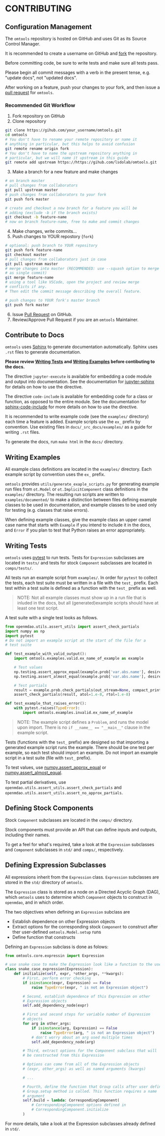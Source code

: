 # CONTRIBUTING

## Configuration Management

The `omtools` repository is hosted on GitHub and uses Git as its Source
Control Manager.

It is recommended to create a username on GitHub and
[fork](https://guides.github.com/activities/forking/) the repository.

Before committing code, be sure to write tests and make sure all tests
pass.

Please begin all commit messages with a verb in the present tense, e.g.
"update docs", not "updated docs".

After working on a feature, push your changes to your fork, and then
issue a
[pull request](https://docs.github.com/en/free-pro-team@latest/desktop/contributing-and-collaborating-using-github-desktop/creating-an-issue-or-pull-request#creating-a-pull-request)
for `omtools`.

### Recommended Git Workflow

1. Fork repository on GitHub
2. Clone repository

```sh
git clone https://gihub.com/your_username/omtools.git
cd omtools
# You don't have to rename your remote repository or name it
# anything in particular, but this helps to avoid confusion
git remote rename origin fork
# You don't have to name the upstream repository anything in
# particular, but we will name it upstream in this guide
git remote add upstream https://https://gihub.com/lsdolab/omtools.git
```

3. Make a branch for a new feature and make changes

```sh
# on branch master
# pull changes from collaborators
git pull upstream master
# push changes from collaborators to your fork
git push fork master

# create and checkout a new branch for a feature you will be
# adding (exclude -b if the branch exists)
git checkout -b feature-name
# now on branch feature-name, free to make and commit changes
```

4. Make changes, write commits...
5. Push changes to YOUR repostory (`fork`)

```sh
# optional: push branch to YOUR repository
git push fork feature-name
git checkout master
# pull changes from collaborators just in case
git pull upstream master
# merge changes into master (RECOMMENDED: use --squash option to merge
# as single commit)
git merge feature-name
# using a tool like VSCode, open the project and review merge
# conflicts if any.
# Then edit the commit message describing the overall feature.

# push changes to YOUR fork's master branch
git push fork master
```

6. Issue [Pull
   Request](https://docs.github.com/en/free-pro-team@latest/desktop/contributing-and-collaborating-using-github-desktop/creating-an-issue-or-pull-request#creating-a-pull-request)
   on GitHub.
7. Review/Approve Pull Request if you are an `omtools` Maintainer.

## Contribute to Docs

`omtools` uses [Sphinx](https://www.sphinx-doc.org/en/master/) to
generate documentation automatically.
Sphinx uses `.rst` files to generate documentation.

**Please review [Writing Tests](#writing-tests) and [Writing
Examples](writing-examples) before contibuting to the docs.**

The directive `jupyter-execute` is available for embedding a code
module and output into documentation. See the documentation for
[jupyter-sphinx](https://jupyter-sphinx.readthedocs.io/en/latest/) for
details on how to use the directive.

The directive `code-include` is available for embedding code for a class
or function, as opposed to the entire module. See the documentation for
[sphinx-code-include](https://sphinx-code-include.readthedocs.io/en/latest/index.html)
for more details on how to use the directive.

It is recommended to write example code (see the `examples/` directory)
each time a feature is added.
Example scripts use the `ex_` prefix by convention.
Use existing files in `docs/_src_docs/examples/` as a guide for writing
`.rst` files.

To generate the docs, run `make html` in the `docs/` directory.

## Writing Examples

All example class definitions are located in the `examples/` directory.
Each example script by convention uses the `ex_` prefix.

`omtools` provides `utils/generate_exaple_scripts.py` for generating
example run files from `ot.Model` or `ot.ImplicitComponent` class
definitions in the `examples/` directory.
The resulting run scripts are written to `examples/documented/` to make
a distinction between files defining example classes to be used in
documentation, and example classes to be used only for testing (e.g.
classes that raise errors).

When defining example classes, give the example class an upper camel
case name that starts with `Example` if you intend to include it in
the docs, and `Error` if you plan to test that Python raises an error
appropriately.

## Writing Tests

`omtools` uses [pytest](https://docs.pytest.org/en/latest/) to run
tests.
Tests for `Expression` subclasses are located in `tests/` and tests for
stock `Component` subclasses are located in `comps/tests/`.

All tests run an example script from `examples/`.
In order for `pytest` to collect the tests, each test suite must be
written in a file with the `test_` prefix.
Each test within a test suite is defined as a function with the `test_`
prefix as well.

> NOTE: Not all example classes must show up in a run file that is
> inluded in the docs, but all (generated)example scripts should have at
> least one test script.

A test suite with a single test looks as follows.

```py
from openmdao.utils.assert_utils import assert_check_partials
import numpy as np
import pytest
# Do not import an example script at the start of the file for a
# test suite

def test_example_with_valid_output():
    import omtools.examples.valid.ex_name_of_example as example

    # Test values
    np.testing.assert_approx_equal(example.prob['var.abs.name'], desired_val)
    np.testing.assert_almost_equal(example.prob['var.abs.name'], desired_val)

    # Test partials
    result = example.prob.check_partials(out_stream=None, compact_print=True)
    assert_check_partials(result, atol=1.e-8, rtol=1.e-8)

def test_example_that_raises_error():
    with pytest.raises(TypeError):
        import omtools.examples.invalid.ex_name_of_example
```

> NOTE: The example script defines a `Problem`, and runs the model upon
> import. There is no `if __name__ == "__main__"` clause in the example
> script.

Tests (functions with the `test_` prefix) are designed so that importing
a generated example script runs the example.
There should be one test per example, so each test should import an
example.
Do not import an example script in a test suite (file with `test_`
prefix).

To test values, use
[numpy.assert_approx_equal](https://numpy.org/doc/stable/reference/generated/numpy.testing.assert_approx_equal.html)
or
[numpy.assert_almost_equal](https://numpy.org/doc/stable/reference/generated/numpy.testing.assert_almost_equal.html).

To test partial derivatives, use
`openmdao.utils.assert_utils.assert_check_partials` and
`openmdao.utils.assert_utils.assert_no_approx_partials`.

## Defining Stock Components

Stock `Component` subclasses are located in the `comps/` directory.

Stock components must provide an API that can define inputs and outputs,
including their names.

To get a feel for what's required, take a look at the `Expression`
subclasses and `Component` subclasses in `std/` and `comps/`,
respectively.

## Defining Expression Subclasses

All expressions inherit from the `Expression` class.
`Expression` subclasses are stored in the `std/` directory of `omtools`.

The `Expression` class is stored as a node on a Directed Acyclic Graph
(DAG), which `omtools` uses to determine which `Component` objects to
construct in `openmdao`, and in which order.

The two objectives when defining an `Expression` subclass are

- Establish dependence on other Expression objects
- Extract options for the corresponding stock `Component` to construct
  after ther user-defined `omtools.Model.setup` runs
- Define function that constructs

Defining an `Expression` subclass is done as folows:

```py
from omtools.core.expressin import Expression

# use snake case to make the Expression look like a function to the user
class snake_case_expression(Expression):
    def initialize(self, expr, *other_args, **kwargs):
        # First, perform error checking
        if isinstance(expr, Expression) == False
            raise TypeError(expr, " is not an Expression object")

        # Second, establish dependence of this Expression on other
        # Expression objects
        self.add_dependency_node(expr)

        # First and second steps for variable number of Expression
        # objects
        for arg in other_args:
            if isinstance(arg, Expression) == False
                raise TypeError(arg, " is not an Expression object")
            # don't worry about an arg used multiple times
            self.add_dependency_node(arg)

        # Third, extract options for the Component subclass that will
        # be constructed from this Expression

        # Options can come from all of the Expression objects
        # (expr, other_args) as well as named arguments (kwargs)

        # ...

        # Fourth, define the function that Group calls after user defined
        # Group.setup method is called. This function requires a name
        # argument
        self.build = lambda: CorrespondingComponent(
            # CorrespondingComponent options defined in
            # CorrespondingComponent.initialize
        )
```

For more details, take a look at the Expression subclasses already
defined in `std/`.
